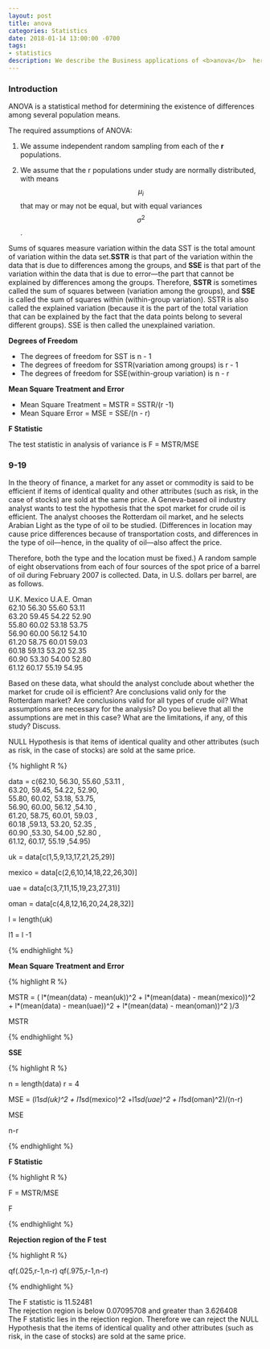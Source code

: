 ```yaml
---
layout: post
title: anova
categories: Statistics
date: 2018-01-14 13:00:00 -0700
tags:
- statistics
description: We describe the Business applications of <b>anova</b>  here...
---
```

### Introduction

ANOVA is a statistical method for determining the existence of differences
among several population means.           


The required assumptions of ANOVA:                 

1. We assume independent random sampling from each of the **r**
populations.          

2. We assume that the r populations under study are normally distributed,
with means $$\mu_i$$ that may or may not be equal, but with equal
variances $$\sigma^2$$.              


Sums of squares measure variation within the data SST is the total amount of
variation within the data set.**SSTR** is that part of the variation within the data that is
due to differences among the groups, and **SSE** is that part of the variation within the
data that is due to error—the part that cannot be explained by differences among the
groups. Therefore, **SSTR** is sometimes called the sum of squares between (variation
among the groups), and **SSE** is called the sum of squares within (within-group variation).
SSTR is also called the explained variation (because it is the part of the total variation
that can be explained by the fact that the data points belong to several different
groups). SSE is then called the unexplained variation.         

**Degrees of Freedom**          

* The degrees of freedom for SST is n - 1
* The degrees of freedom for SSTR(variation among groups) is r - 1
* The degrees of freedom for SSE(within-group variation) is n - r      

**Mean Square Treatment and Error**    

* Mean Square Treatment = MSTR =  SSTR/(r -1)       
* Mean Square Error = MSE = SSE/(n - r)     

**F Statistic**        

The test statistic in analysis of variance is
F = MSTR/MSE                   


### 9-19

In the theory of finance, a market for any asset or commodity is said to be
efficient if items of identical quality and other attributes (such as risk, in the case of
stocks) are sold at the same price. A Geneva-based oil industry analyst wants to test
the hypothesis that the spot market for crude oil is efficient. The analyst chooses the
Rotterdam oil market, and he selects Arabian Light as the type of oil to be studied.
(Differences in location may cause price differences because of transportation costs,
and differences in the type of oil—hence, in the quality of oil—also affect the price.

Therefore, both the type and the location must be fixed.) A random sample of eight
observations from each of four sources of the spot price of a barrel of oil during
February 2007 is collected. Data, in U.S. dollars per barrel, are as follows.              

U.K. Mexico U.A.E. Oman                   
62.10 56.30 55.60 53.11                 
63.20 59.45 54.22 52.90                    
55.80 60.02 53.18 53.75                  
56.90 60.00 56.12 54.10                   
61.20 58.75 60.01 59.03                    
60.18 59.13 53.20 52.35               
60.90 53.30 54.00 52.80                 
61.12 60.17 55.19 54.95                              

Based on these data, what should the analyst conclude about whether the market for
crude oil is efficient? Are conclusions valid only for the Rotterdam market? Are conclusions
valid for all types of crude oil? What assumptions are necessary for the
analysis? Do you believe that all the assumptions are met in this case? What are the
limitations, if any, of this study? Discuss.            


NULL Hypothesis is that items of identical quality and other attributes (such as risk, in the case of
stocks) are sold at the same price.           


{% highlight R %}

data = c(62.10, 56.30, 55.60 ,53.11 ,                
63.20, 59.45, 54.22, 52.90,                    
55.80, 60.02, 53.18, 53.75,                  
56.90, 60.00, 56.12 ,54.10 ,                  
61.20, 58.75, 60.01, 59.03 ,                   
60.18 ,59.13, 53.20, 52.35 ,              
60.90 ,53.30, 54.00 ,52.80 ,                
61.12, 60.17, 55.19 ,54.95)

uk = data[c(1,5,9,13,17,21,25,29)]

mexico = data[c(2,6,10,14,18,22,26,30)]

uae = data[c(3,7,11,15,19,23,27,31)]

oman = data[c(4,8,12,16,20,24,28,32)]

l = length(uk)

l1 = l -1

{% endhighlight %}


**Mean Square Treatment and Error**

{% highlight R %}

MSTR = ( l*(mean(data) - mean(uk))^2 +
l*(mean(data) - mean(mexico))^2 +
l*(mean(data) - mean(uae))^2 +
l*(mean(data) - mean(oman))^2 )/3

MSTR

{% endhighlight %}

**SSE**

{% highlight R %}

n = length(data)
r = 4

MSE = (l1*sd(uk)^2 + l1*sd(mexico)^2 +l1*sd(uae)^2 + l1*sd(oman)^2)/(n-r)

MSE

n-r

{% endhighlight %}

**F Statistic**

{% highlight R %}

F = MSTR/MSE    

F

{% endhighlight %}

**Rejection region of the F test**

{% highlight R %}

qf(.025,r-1,n-r)
qf(.975,r-1,n-r)

{% endhighlight %}

The F statistic is 11.52481              
The rejection region is below 0.07095708 and greater than 3.626408             
The F statistic lies in the rejection region. Therefore we can reject the NULL Hypothesis that the items of identical quality and other attributes (such as risk, in the case of stocks) are sold at the same price.      


